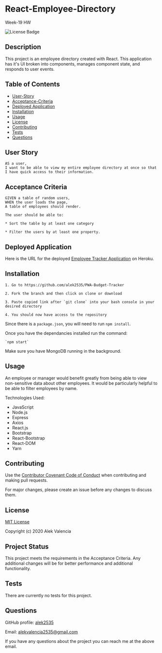 # React-Employee-Directory
Week-19 HW

![License Badge](https://img.shields.io/badge/license-MIT-blue)

## Description

This project is an employee directory created with React. This application has it's UI broken into components, manages component state, and responds to user events.

## Table of Contents

  * [User-Story](#user-story)
  * [Acceptance-Criteria](#acceptance-criteria)
  * [Deployed Application](#deployed-application)
  * [Installation](#installation)
  * [Usage](#usage)
  * [License](#license)
  * [Contributing](#contributing)
  * [Tests](#tests)
  * [Questions](#questions)

## User Story

```
AS a user, 
I want to be able to view my entire employee directory at once so that I have quick access to their information.
```

## Acceptance Criteria

```
GIVEN a table of random users, 
WHEN the user loads the page, 
A table of employees should render.

The user should be able to:

* Sort the table by at least one category

* Filter the users by at least one property.
```

## Deployed Application

Here is the URL for the deployed [Employee Tracker Application](https://enigmatic-temple-92548.herokuapp.com/) on Heroku.


## Installation

```
1. Go to https://github.com/alek2535/PWA-Budget-Tracker

2. Fork the branch and then click on clone or download

3. Paste copied link after `git clone` into your bash console in your desired directory

4. You should now have access to the repository
```

Since there is a `package.json`, you will need to run `npm install`.

Once you have the dependancies installed run the command:

```
`npm start`
```

Make sure you have MongoDB running in the background.

## Usage

An employee or manager would benefit greatly from being able to view non-sensitive data about other employees. It would be particularly helpful to be able to filter employees by name.

Technologies Used:

* JavaScript
* Node.js
* Express
* Axios
* React.js
* Bootstrap
* React-Bootstrap
* React-DOM
* Yarn

## Contributing

Use the [Contributor Covenant Code of Conduct](https://www.contributor-covenant.org/version/2/0/code_of_conduct/code_of_conduct.md) when contributing and making pull requests.

For major changes, please create an issue before any changes to discuss them.


## License

[MIT License](./LICENSE)

Copyright (c) 2020 Alek Valencia

## Project Status

This project meets the requirements in the Acceptance Criteria. Any additional changes will be for better performance and additional functionality.

## Tests

There are currently no tests for this project.

## Questions

GitHub profile: [alek2535](https://github.com/alek2535)

Email: alekvalencia2535@gmail.com

If you have any questions about the project you can reach me at the above email.